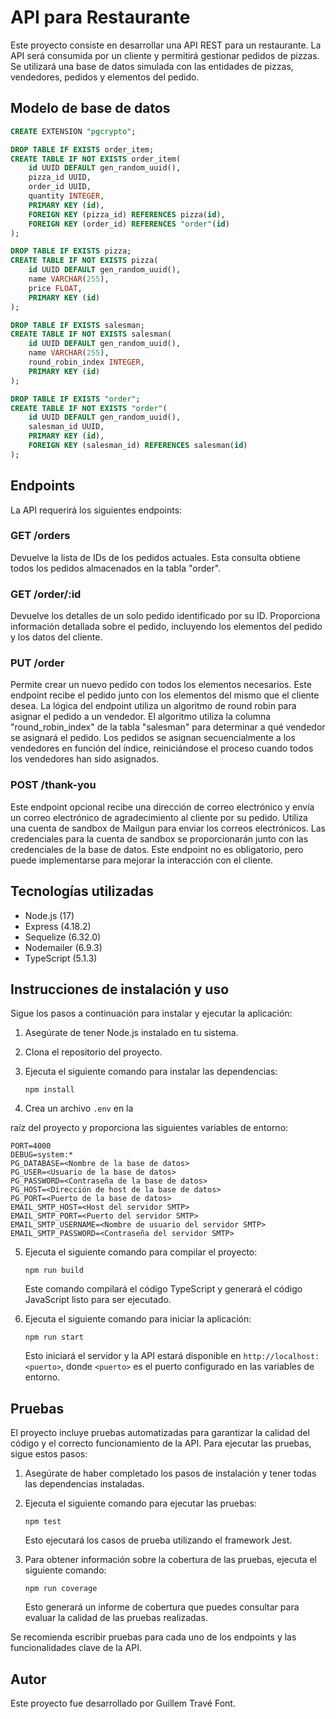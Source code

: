 # API para Restaurante

Este proyecto consiste en desarrollar una API REST para un restaurante. La API será consumida por un cliente y permitirá gestionar pedidos de pizzas. Se utilizará una base de datos simulada con las entidades de pizzas, vendedores, pedidos y elementos del pedido.

## Modelo de base de datos

```sql
CREATE EXTENSION "pgcrypto";

DROP TABLE IF EXISTS order_item;
CREATE TABLE IF NOT EXISTS order_item(
    id UUID DEFAULT gen_random_uuid(),
    pizza_id UUID,
    order_id UUID,
    quantity INTEGER,
    PRIMARY KEY (id),
    FOREIGN KEY (pizza_id) REFERENCES pizza(id),
    FOREIGN KEY (order_id) REFERENCES "order"(id)
);

DROP TABLE IF EXISTS pizza;
CREATE TABLE IF NOT EXISTS pizza(
    id UUID DEFAULT gen_random_uuid(),
    name VARCHAR(255),
    price FLOAT,
    PRIMARY KEY (id)
);

DROP TABLE IF EXISTS salesman;
CREATE TABLE IF NOT EXISTS salesman(
    id UUID DEFAULT gen_random_uuid(),
    name VARCHAR(255),
    round_robin_index INTEGER,
    PRIMARY KEY (id)
);

DROP TABLE IF EXISTS "order";
CREATE TABLE IF NOT EXISTS "order"(
    id UUID DEFAULT gen_random_uuid(),
    salesman_id UUID,
    PRIMARY KEY (id),
    FOREIGN KEY (salesman_id) REFERENCES salesman(id)
);
```

## Endpoints

La API requerirá los siguientes endpoints:

### GET /orders

Devuelve la lista de IDs de los pedidos actuales. Esta consulta obtiene todos los pedidos almacenados en la tabla "order".

### GET /order/:id

Devuelve los detalles de un solo pedido identificado por su ID. Proporciona información detallada sobre el pedido, incluyendo los elementos del pedido y los datos del cliente.

### PUT /order

Permite crear un nuevo pedido con todos los elementos necesarios. Este endpoint recibe el pedido junto con los elementos del mismo que el cliente desea. La lógica del endpoint utiliza un algoritmo de round robin para asignar el pedido a un vendedor. El algoritmo utiliza la columna "round_robin_index" de la tabla "salesman" para determinar a qué vendedor se asignará el pedido. Los pedidos se asignan secuencialmente a los vendedores en función del índice, reiniciándose el proceso cuando todos los vendedores han sido asignados.

### POST /thank-you

Este endpoint opcional recibe una dirección de correo electrónico y envía un correo electrónico de agradecimiento al cliente por su pedido. Utiliza una cuenta de sandbox de Mailgun para enviar los correos electrónicos. Las credenciales para la cuenta de sandbox se proporcionarán junto con las credenciales de la base de datos. Este endpoint no es obligatorio, pero puede implementarse para mejorar la interacción con el cliente.

## Tecnologías utilizadas

-   Node.js (17)
-   Express (4.18.2)
-   Sequelize (6.32.0)
-   Nodemailer (6.9.3)
-   TypeScript (5.1.3)

## Instrucciones de instalación y uso

Sigue los pasos a continuación para instalar y ejecutar la aplicación:

1. Asegúrate de tener Node.js instalado en tu sistema.
2. Clona el repositorio del proyecto.
3. Ejecuta el siguiente comando para instalar las dependencias:

    ```
    npm install
    ```

4. Crea un archivo `.env` en la

raíz del proyecto y proporciona las siguientes variables de entorno:

```
PORT=4000
DEBUG=system:*
PG_DATABASE=<Nombre de la base de datos>
PG_USER=<Usuario de la base de datos>
PG_PASSWORD=<Contraseña de la base de datos>
PG_HOST=<Dirección de host de la base de datos>
PG_PORT=<Puerto de la base de datos>
EMAIL_SMTP_HOST=<Host del servidor SMTP>
EMAIL_SMTP_PORT=<Puerto del servidor SMTP>
EMAIL_SMTP_USERNAME=<Nombre de usuario del servidor SMTP>
EMAIL_SMTP_PASSWORD=<Contraseña del servidor SMTP>
```

5. Ejecuta el siguiente comando para compilar el proyecto:

    ```
    npm run build
    ```

    Este comando compilará el código TypeScript y generará el código JavaScript listo para ser ejecutado.

6. Ejecuta el siguiente comando para iniciar la aplicación:

    ```
    npm run start
    ```

    Esto iniciará el servidor y la API estará disponible en `http://localhost:<puerto>`, donde `<puerto>` es el puerto configurado en las variables de entorno.

## Pruebas

El proyecto incluye pruebas automatizadas para garantizar la calidad del código y el correcto funcionamiento de la API. Para ejecutar las pruebas, sigue estos pasos:

1. Asegúrate de haber completado los pasos de instalación y tener todas las dependencias instaladas.
2. Ejecuta el siguiente comando para ejecutar las pruebas:

    ```
    npm test
    ```

    Esto ejecutará los casos de prueba utilizando el framework Jest.

3. Para obtener información sobre la cobertura de las pruebas, ejecuta el siguiente comando:

    ```
    npm run coverage
    ```

    Esto generará un informe de cobertura que puedes consultar para evaluar la calidad de las pruebas realizadas.

Se recomienda escribir pruebas para cada uno de los endpoints y las funcionalidades clave de la API.

## Autor

Este proyecto fue desarrollado por Guillem Travé Font.
